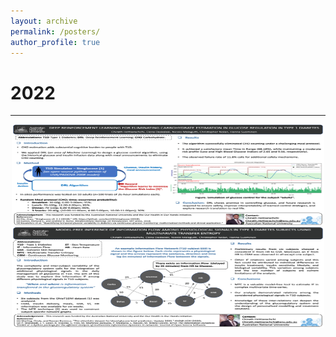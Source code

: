 ```yaml
---
layout: archive
permalink: /posters/
author_profile: true
---
```

<!-- title: "Publications" -->
# 2022
---

<center><img src='/images/attd22.png' width="500" height="161"></center>

<center><img src='/images/attd21.png' width="500" height="161"></center>

